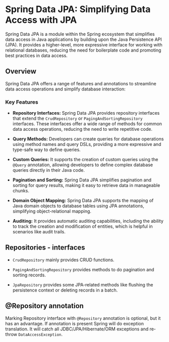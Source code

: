 # Spring Data JPA: Simplifying Data Access with JPA

Spring Data JPA is a module within the Spring ecosystem that simplifies data access in Java applications by building
upon the Java Persistence API (JPA). It provides a higher-level, more expressive interface for working with relational
databases, reducing the need for boilerplate code and promoting best practices in data access.

## Overview

Spring Data JPA offers a range of features and annotations to streamline data access operations and simplify database
interaction:

### Key Features

- **Repository Interfaces:** Spring Data JPA provides repository interfaces that extend the `CrudRepository`
  or `PagingAndSortingRepository` interfaces. These interfaces offer a wide range of methods for common data access
  operations, reducing the need to write repetitive code.

- **Query Methods:** Developers can create queries for database operations using method names and query DSLs, providing
  a more expressive and type-safe way to define queries.

- **Custom Queries:** It supports the creation of custom queries using the `@Query` annotation, allowing developers to
  define complex database queries directly in their Java code.

- **Pagination and Sorting:** Spring Data JPA simplifies pagination and sorting for query results, making it easy to
  retrieve data in manageable chunks.

- **Domain Object Mapping:** Spring Data JPA supports the mapping of Java domain objects to database tables using JPA
  annotations, simplifying object-relational mapping.

- **Auditing:** It provides automatic auditing capabilities, including the ability to track the creation and
  modification of entities, which is helpful in scenarios like audit trails.

## Repositories - interfaces

- `CrudRepository` mainly provides CRUD functions.

- `PagingAndSortingRepository` provides methods to do pagination and sorting records.

- `JpaRepository` provides some JPA-related methods like flushing the persistence context or deleting records in a
  batch.

## @Repository annotation

Marking Repository interface with `@Repository` annotation is optional, but it has an advantage. If annotation is
present Spring will do exception translation.
It will catch all JDBC/JPA/Hibernate/ORM exceptions and re-throw `DataAccessException`.
